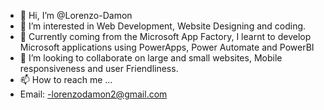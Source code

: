- 👋 Hi, I’m @Lorenzo-Damon
- 👀 I’m interested in Web Development, Website Designing and coding.
- 🌱 Currently coming from the Microsoft App Factory, I learnt to develop Microsoft applications using PowerApps, Power Automate and PowerBI
- 💞️ I’m looking to collaborate on large and small websites, Mobile responsiveness and user Friendliness.
- 📫 How to reach me ...
- Email:
-lorenzodamon2@gmail.com

<!---
Lorenzo-Damon/Lorenzo-Damon is a ✨ special ✨ repository because its `README.md` (this file) appears on your GitHub profile.
You can click the Preview link to take a look at your changes.
--->
